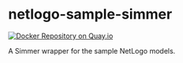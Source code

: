 netlogo-sample-simmer
=====================

[![Docker Repository on Quay.io](https://quay.io/repository/simmer/netlogo-sample/status "Docker Repository on Quay.io")](https://quay.io/repository/simmer/netlogo-sample)

A Simmer wrapper for the sample NetLogo models.
